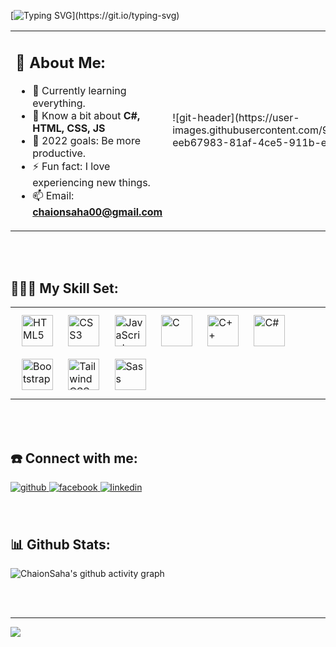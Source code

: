 [![Typing SVG](https://readme-typing-svg.herokuapp.com?font=Silkscreen&size=100&pause=1000&color=80F7F6FF&center=true&width=2120&height=500&lines=Hi%2C+I+am+Chaion+Saha.;I+am+a+Front+End+Developer.;2%2B+years+of+coding+experience.;Welcome+to+my+github+profile.)](https://git.io/typing-svg)

 <table> <tr> <td width="50%">
 
## 💫 About Me:
 - 👀 Currently learning everything.<br> 
 - 💬 Know a bit about **C#, HTML, CSS, JS**<br> 
 - 🥅 2022 goals: Be more productive.<br> 
 - ⚡ Fun fact: I love experiencing new things.<br> 
 - 📫 Email: **chaionsaha00@gmail.com**
 </td>
 <td width="50%">
  ![git-header](https://user-images.githubusercontent.com/90419674/187183034-eeb67983-81af-4ce5-911b-eec6a93e39dc.svg)
 </td>
 </tr></table>
 
 <br/>
<br/>


## 🤹🏻‍♂️ My Skill Set: 
<table><tr><td valign="top" width="100%">




<div align="left">  
<a href="https://en.wikipedia.org/wiki/HTML5" target="_blank"><img style="margin: 10px" src="https://profilinator.rishav.dev/skills-assets/html5-original-wordmark.svg" alt="HTML5" height="50" /></a>  
<a href="https://www.w3schools.com/css/" target="_blank"><img style="margin: 10px" src="https://profilinator.rishav.dev/skills-assets/css3-original-wordmark.svg" alt="CSS3" height="50" /></a>  
<a href="https://www.javascript.com/" target="_blank"><img style="margin: 10px" src="https://profilinator.rishav.dev/skills-assets/javascript-original.svg" alt="JavaScript" height="50" /></a>  
<a href="https://www.cprogramming.com/" target="_blank"><img style="margin: 10px" src="https://profilinator.rishav.dev/skills-assets/c-original.svg" alt="C" height="50" /></a>  
<a href="https://www.cplusplus.com/" target="_blank"><img style="margin: 10px" src="https://profilinator.rishav.dev/skills-assets/cplusplus-original.svg" alt="C++" height="50" /></a>  
<a href="https://docs.microsoft.com/en-us/dotnet/csharp/" target="_blank"><img style="margin: 10px" src="https://profilinator.rishav.dev/skills-assets/csharp-original.svg" alt="C#" height="50" /></a>  
<a href="https://getbootstrap.com/docs/3.4/javascript/" target="_blank"><img style="margin: 10px" src="https://profilinator.rishav.dev/skills-assets/bootstrap-plain.svg" alt="Bootstrap" height="50" /></a>  
<a href="https://www.tailwindcss.com/" target="_blank"><img style="margin: 10px" src="https://profilinator.rishav.dev/skills-assets/tailwindcss.svg" alt="Tailwind CSS" height="50" /></a>  
<a href="https://sass-lang.com/" target="_blank"><img style="margin: 10px" src="https://profilinator.rishav.dev/skills-assets/sass-original.svg" alt="Sass" height="50" /></a>  
</div>


</td></tr></table>  

<br/>  
<br/>

## ☎️ Connect with me:  
<div align="left">
<a href="https://github.com/ChaionSaha" target="_blank">
<img src=https://img.shields.io/badge/github-%2324292e.svg?&style=for-the-badge&logo=github&logoColor=white alt=github style="margin-bottom: 5px;" />
</a>
<a href="https://www.facebook.com/chaion.saha.mp" target="_blank">
<img src=https://img.shields.io/badge/facebook-%232E87FB.svg?&style=for-the-badge&logo=facebook&logoColor=white alt=facebook style="margin-bottom: 5px;" />
</a>
<a href="https://linkedin.com/in/chaion-saha-63b0b21a5" target="_blank">
<img src=https://img.shields.io/badge/linkedin-%231E77B5.svg?&style=for-the-badge&logo=linkedin&logoColor=white alt=linkedin style="margin-bottom: 5px;" />
</a>  
</div>  
  

<br/>  
<br/>


## 📊 Github Stats:  
<!--
<div align="center"><img src="https://github-readme-stats.vercel.app/api?username=ChaionSaha&show_icons=true&count_private=true&hide_border=true" align="center" /></div>  

 !-->

![ChaionSaha's github activity graph](https://activity-graph.herokuapp.com/graph?username=ChaionSaha&theme=github)
<br/>  

  

<br/>  

  

<br/> 
<hr>

<div align="left">
<img src="https://komarev.com/ghpvc/?username=ChaionSaha&&style=flat-square" align="center" />
</div>  
  

<br/>  


